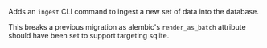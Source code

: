 Adds an `ingest` CLI command to ingest a new set of data into the database.

This breaks a previous migration as alembic's `render_as_batch` attribute should have been set
to support targeting sqlite.
